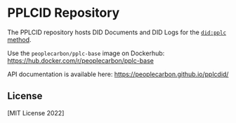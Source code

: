 # PPLCID Repository

The PPLCID repository hosts DID Documents and DID Logs for the [`did:pplc` method](https://github.com/peoplecarbon/pplcdid/).

Use the `peoplecarbon/pplc-base` image on Dockerhub: https://hub.docker.com/r/peoplecarbon/pplc-base 

API documentation is available here: https://peoplecarbon.github.io/pplcdid/    

## License

[MIT License 2022]
